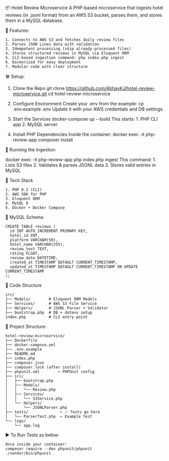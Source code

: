 📦 Hotel Review Microservice
A PHP-based microservice that ingests hotel reviews (in .jsonl format) from an AWS S3 bucket, parses them, and stores them in a MySQL database.

🚀 Features:

    1. Connects to AWS S3 and fetches daily review files
    2. Parses JSON Lines data with validation
    3. Idempotent processing (skip already-processed files)
    4. Stores structured reviews in MySQL via Eloquent ORM
    5. CLI-based ingestion command: php index.php ingest
    6. Dockerized for easy deployment
    7. Modular code with clear structure



🛠️ Setup:

1. Clone the Repo
   git clone https://github.com/AbhayKJ/hotel-review-microservice.git
   cd hotel-review-microservice

2. Configure Environment
   Create your .env from the example:
   cp .env.example .env
   Update it with your AWS credentials and DB settings.

3. Start the Services
   docker-compose up --build
    This starts:
        1. PHP CLI app
        2. MySQL server

4. Install PHP Dependencies
   Inside the container:
   docker exec -it php-review-app composer install



🧪 Running the Ingestion

   docker exec -it php-review-app php index.php ingest
    This command:
        1. Lists S3 files
        2. Validates & parses JSONL data
        3. Stores valid entries in MySQL



🧰 Tech Stack

    1. PHP 8.2 (CLI)
    2. AWS SDK for PHP
    3. Eloquent ORM
    4. MySQL 8
    5. Docker + Docker Compose



🧾 MySQL Schema

    CREATE TABLE reviews (
      id INT AUTO_INCREMENT PRIMARY KEY,
      hotel_id INT,
      platform VARCHAR(50),
      hotel_name VARCHAR(255),
      review_text TEXT,
      rating FLOAT,
      review_date DATETIME,
      created_at TIMESTAMP DEFAULT CURRENT_TIMESTAMP,
      updated_at TIMESTAMP DEFAULT CURRENT_TIMESTAMP ON UPDATE CURRENT_TIMESTAMP
    );



🧼 Code Structure

    src/
    ├── Models/        # Eloquent ORM Models
    ├── Services/      # AWS S3 File Service
    ├── Helpers/       # JSONL Parser + Validator
    ├── bootstrap.php  # DB + dotenv setup
    index.php          # CLI entry point



📁 Project Structure:

    hotel-review-microservice/ 
    ├── Dockerfile
    ├── docker-compose.yml
    ├── .env.example
    ├── README.md
    ├── index.php
    ├── composer.json
    ├── composer.lock (after install)
    ├── phpunit.xml        ← PHPUnit config
    ├── src/
    │   ├── bootstrap.php
    │   ├── Models/
    │   │   └── Review.php
    │   ├── Services/
    │   │   └── S3Service.php
    │   └── Helpers/
    │       └── JSONLParser.php
    ├── tests/              ← ✅ Tests go here
    │   └── ParserTest.php  ← Example test
    └── logs/
        └── app.log



▶️ To Run Tests as below:

    Once inside your container:
    composer require --dev phpunit/phpunit
    ./vendor/bin/phpunit